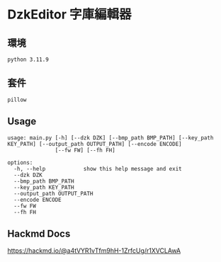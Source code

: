 # DzkEditor 字庫編輯器

## 環境
```
python 3.11.9
```

## 套件
```
pillow
```

## Usage
```
usage: main.py [-h] [--dzk DZK] [--bmp_path BMP_PATH] [--key_path KEY_PATH] [--output_path OUTPUT_PATH] [--encode ENCODE]
               [--fw FW] [--fh FH]

options:
  -h, --help            show this help message and exit
  --dzk DZK
  --bmp_path BMP_PATH
  --key_path KEY_PATH
  --output_path OUTPUT_PATH
  --encode ENCODE
  --fw FW
  --fh FH
```

## Hackmd Docs
https://hackmd.io/@a4tVYR1vTfm9hH-1ZrfcUg/r1XVCLAwA